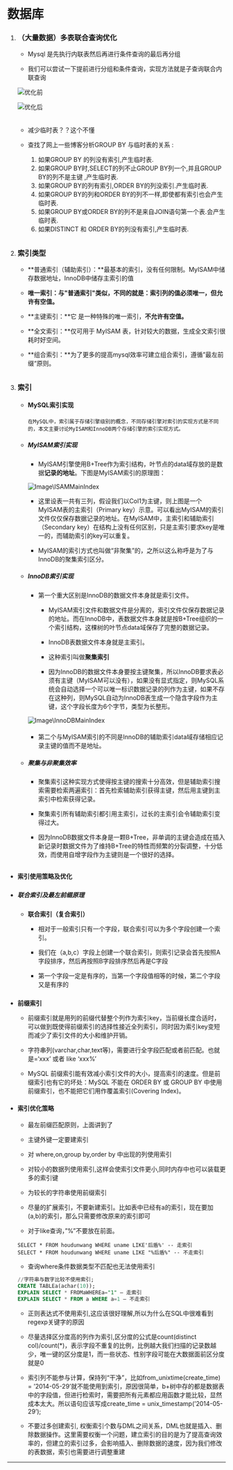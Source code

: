 # 数据库

1. ### （大量数据）多表联合查询优化
   
   - Mysql 是先执行内联表然后再进行条件查询的最后再分组
   
   - 我们可以尝试一下提前进行分组和条件查询，实现方法就是子查询联合内联查询
   
   ![优化前](Image/Union1.png)
   
   ![优化后](Image/Union2.png)
   
   ###### 
   
   - 减少临时表？？这个不懂
   
   - 查找了网上一些博客分析GROUP BY 与临时表的关系 : 
     
     1. 如果GROUP BY 的列没有索引,产生临时表. 
     2. 如果GROUP BY时,SELECT的列不止GROUP BY列一个,并且GROUP BY的列不是主键 ,产生临时表. 
     3. 如果GROUP BY的列有索引,ORDER BY的列没索引.产生临时表. 
     4. 如果GROUP BY的列和ORDER BY的列不一样,即使都有索引也会产生临时表. 
     5. 如果GROUP BY或ORDER BY的列不是来自JOIN语句第一个表.会产生临时表.
     6. 如果DISTINCT 和 ORDER BY的列没有索引,产生临时表.
   
   ###### 

2. ### 索引类型
   
   - **普通索引（辅助索引）：**最基本的索引，没有任何限制。MyISAM中储存数据地址，InnoDB中储存主索引的值
   
   - **唯一索引：**与"普通索引"类似，不同的就是：索引列的值必须唯一，但**允许有空值。**
   
   - **主键索引：**它 是一种特殊的唯一索引，**不允许有空值。** 
   
   - **全文索引：**仅可用于 MyISAM 表，针对较大的数据，生成全文索引很耗时好空间。
   
   - **组合索引：**为了更多的提高mysql效率可建立组合索引，遵循”最左前缀“原则。
   
     ###### 

3. ### 索引
   
   - #### MySQL索引实现
     
         在MySQL中，索引属于存储引擎级别的概念，不同存储引擎对索引的实现方式是不同的，本文主要讨论MyISAM和InnoDB两个存储引擎的索引实现方式。
   
   - ##### MyISAM索引实现
     
     - MyISAM引擎使用B+Tree作为索引结构，叶节点的data域存放的是数据**记录的地址**。下图是MyISAM索引的原理图： 
     
     ![Image\ISAMMainIndex](Image/ISAMMainIndex.png)
     
     - 这里设表一共有三列，假设我们以Col1为主键，则上图是一个MyISAM表的主索引（Primary key）示意。可以看出MyISAM的索引文件仅仅保存数据记录的地址。在MyISAM中，主索引和辅助索引（Secondary key）在结构上没有任何区别，只是主索引要求key是唯一的，而辅助索引的key可以重复。
     
     - MyISAM的索引方式也叫做“非聚集”的，之所以这么称呼是为了与InnoDB的聚集索引区分。
     
     ####
   
   - ##### InnoDB索引实现
     
     - 第一个重大区别是InnoDB的数据文件本身就是索引文件。
       
       - MyISAM索引文件和数据文件是分离的，索引文件仅保存数据记录的地址。而在InnoDB中，表数据文件本身就是按B+Tree组织的一个索引结构，这棵树的叶节点data域保存了完整的数据记录。
       
       - InnoDB表数据文件本身就是主索引。
       
       - 这种索引叫做**聚集索引**
       
       - 因为InnoDB的数据文件本身要按主键聚集，所以InnoDB要求表必须有主键（MyISAM可以没有），如果没有显式指定，则MySQL系统会自动选择一个可以唯一标识数据记录的列作为主键，如果不存在这种列，则MySQL自动为InnoDB表生成一个隐含字段作为主键，这个字段长度为6个字节，类型为长整形。
     
     ![Image\InnoDBMainIndex](Image/InnoDBMainIndex.png)
     
     #### 
     
     - 第二个与MyISAM索引的不同是InnoDB的辅助索引data域存储相应记录主键的值而不是地址。
   
   #### 
   
   - ##### 聚集与非聚集效率
     - 聚集索引这种实现方式使得按主键的搜索十分高效，但是辅助索引搜索需要检索两遍索引：首先检索辅助索引获得主键，然后用主键到主索引中检索获得记录。
     
     - 聚集索引所有辅助索引都引用主索引，过长的主索引会令辅助索引变得过大。
     
     - 因为InnoDB数据文件本身是一颗B+Tree，非单调的主键会造成在插入新记录时数据文件为了维持B+Tree的特性而频繁的分裂调整，十分低效，而使用自增字段作为主键则是一个很好的选择。

## 

- #### 索引使用策略及优化
  
  ##### 

- ##### 联合索引及最左前缀原理
  
  - **联合索引（复合索引）**
    
    - 相对于一般索引只有一个字段，联合索引可以为多个字段创建一个索引。
    
    - 我们在（a,b,c）字段上创建一个联合索引，则索引记录会首先按照A字段排序，然后再按照B字段排序然后再是C字段
    
    - 第一个字段一定是有序的，当第一个字段值相等的时候，第二个字段又是有序的
  
  ##### 

- **前缀索引**
  
  - 前缀索引就是用列的前缀代替整个列作为索引key，当前缀长度合适时，可以做到既使得前缀索引的选择性接近全列索引，同时因为索引key变短而减少了索引文件的大小和维护开销。
  
  - 字符串列(varchar,char,text等)，需要进行全字段匹配或者前匹配。也就是=‘xxx’ 或者 like ‘xxx%’
  
  - MySQL 前缀索引能有效减小索引文件的大小，提高索引的速度。但是前缀索引也有它的坏处：MySQL 不能在 ORDER BY 或 GROUP BY 中使用前缀索引，也不能把它们用作覆盖索引(Covering Index)。
  
  #### 

- #### 索引优化策略
  
  - 最左前缀匹配原则，上面讲到了
  
  - 主键外键一定要建索引
  
  - 对 where,on,group by,order by 中出现的列使用索引
  
  - 对较小的数据列使用索引,这样会使索引文件更小,同时内存中也可以装载更多的索引键
  
  - 为较长的字符串使用前缀索引
  
  - 尽量的扩展索引，不要新建索引。比如表中已经有a的索引，现在要加(a,b)的索引，那么只需要修改原来的索引即可
  
  - 对于like查询，”%”不要放在前面。 
  
  ```
  SELECT * FROM houdunwang WHERE uname LIKE'后盾%' -- 走索引
  SELECT * FROM houdunwang WHERE uname LIKE "%后盾%" -- 不走索引
  ```
  
  - 查询where条件数据类型不匹配也无法使用索引 
  
  ```sql
  //字符串与数字比较不使用索引;
  CREATE TABLEa(achar(10));
  EXPLAIN SELECT * FROMaWHEREa="1" – 走索引
  EXPLAIN SELECT * FROM a WHERE a=1 – 不走索引
  ```
  
  - 正则表达式不使用索引,这应该很好理解,所以为什么在SQL中很难看到regexp关键字的原因
  
  - 尽量选择区分度高的列作为索引,区分度的公式是count(distinct col)/count(*)，表示字段不重复的比例，比例越大我们扫描的记录数越少，唯一键的区分度是1，而一些状态、性别字段可能在大数据面前区分度就是0
  
  - 索引列不能参与计算，保持列“干净”，比如from_unixtime(create_time) = ’2014-05-29’就不能使用到索引，原因很简单，b+树中存的都是数据表中的字段值，但进行检索时，需要把所有元素都应用函数才能比较，显然成本太大。所以语句应该写成create_time = unix_timestamp(’2014-05-29’);
  
  - 不要过多创建索引, 权衡索引个数与DML之间关系，DML也就是插入、删除数据操作。这里需要权衡一个问题，建立索引的目的是为了提高查询效率的，但建立的索引过多，会影响插入、删除数据的速度，因为我们修改的表数据，索引也需要进行调整重建

---
